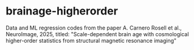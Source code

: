 # brainage-higherorder
Data and ML regression codes from the paper A. Carnero Rosell et al., NeuroImage, 2025, titled: "Scale-dependent brain age with cosmological higher-order statistics from structural magnetic resonance imaging"
